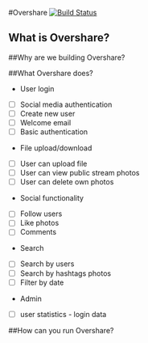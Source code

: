 #Overshare
[![Build Status](https://travis-ci.org/CodersInDev/overshare.svg?branch=test)](https://travis-ci.org/CodersInDev/overshare)
## What is Overshare?

##Why are we building Overshare?

##What Overshare does?
* User login
 * [ ] Social media authentication 
 * [ ] Create new user
  * [ ] Welcome email 
 * [ ] Basic authentication
* File upload/download
 * [ ] User can upload file
 * [ ] User can view public stream photos
 * [ ] User can delete own photos
* Social functionality
 * [ ] Follow users
 * [ ] Like photos
 * [ ] Comments
* Search 
 * [ ] Search by users
 * [ ] Search by hashtags photos
 * [ ] Filter by date
* Admin
 * [ ] user statistics - login data

##How can you run Overshare?
